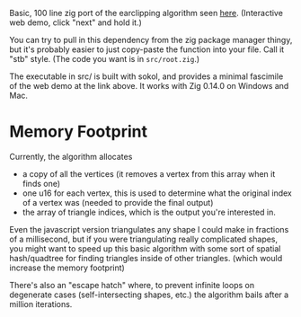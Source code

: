 Basic, 100 line zig port of the earclipping algorithm seen [here](https://cedric-h.github.io/linear-webgl/earclip). (Interactive web demo, click "next" and hold it.)

You can try to pull in this dependency from the zig package manager thingy, but it's probably easier to just copy-paste the function into your file. Call it "stb" style. (The code you want is in `src/root.zig`.)

The executable in src/ is built with sokol, and provides a minimal fascimile of the web demo at the link above. It works with Zig 0.14.0 on Windows and Mac.

# Memory Footprint
Currently, the algorithm allocates
 - a copy of all the vertices (it removes a vertex from this array when it finds one)
 - one u16 for each vertex, this is used to determine what the original index of a vertex was (needed to provide the final output)
 - the array of triangle indices, which is the output you're interested in.

Even the javascript version triangulates any shape I could make in fractions of a millisecond, but if you were triangulating really complicated shapes, you might want to speed up this basic algorithm with some sort of spatial hash/quadtree for finding triangles inside of other triangles. (which would increase the memory footprint)

There's also an "escape hatch" where, to prevent infinite loops on degenerate cases (self-intersecting shapes, etc.) the algorithm bails after a million iterations.
